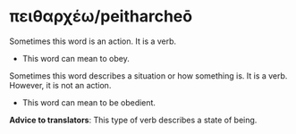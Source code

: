 # πειθαρχέω/peitharcheō
Sometimes this word is an action. It is a verb.
* This word can mean to obey. 

Sometimes this word describes a situation or how something is. It is a verb. However, it is not an action. 
* This word can mean to be obedient.

**Advice to translators**: This type of verb describes a state of being. 
